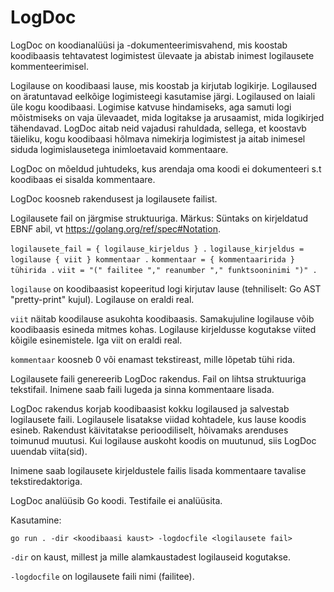 # LogDoc

LogDoc on koodianalüüsi ja -dokumenteerimisvahend, mis koostab koodibaasis tehtavatest logimistest ülevaate ja abistab inimest logilausete kommenteerimisel.

Logilause on koodibaasi lause, mis koostab ja kirjutab logikirje. Logilaused on äratuntavad eelkõige logimisteegi kasutamise järgi. Logilaused on laiali üle kogu koodibaasi. Logimise katvuse hindamiseks, aga samuti logi mõistmiseks on vaja ülevaadet, mida logitakse ja arusaamist, mida logikirjed tähendavad. LogDoc aitab neid vajadusi rahuldada, sellega, et koostavb täieliku, kogu koodibaasi hõlmava nimekirja logimistest ja aitab inimesel siduda logimislausetega inimloetavaid kommentaare. 

LogDoc on mõeldud juhtudeks, kus arendaja oma koodi ei dokumenteeri s.t koodibaas ei sisalda kommentaare.

LogDoc koosneb rakendusest ja logilausete failist.

Logilausete fail on järgmise struktuuriga. Märkus: Süntaks on kirjeldatud EBNF abil, vt https://golang.org/ref/spec#Notation. 
 
`logilausete_fail = { logilause_kirjeldus } .`
`logilause_kirjeldus = logilause { viit } kommentaar .`
`kommentaar = { kommentaaririda } tühirida .`
`viit = "(" failitee "," reanumber "," funktsooninimi ")" .`

`logilause` on koodibaasist kopeeritud logi kirjutav lause (tehniliselt: Go AST "pretty-print" kujul). Logilause on eraldi real.

`viit` näitab koodilause asukohta koodibaasis. Samakujuline logilause võib koodibaasis esineda mitmes kohas. Logilause kirjeldusse kogutakse viited kõigile esinemistele. Iga viit on eraldi real.

`kommentaar` koosneb 0 või enamast tekstireast, mille lõpetab tühi rida.

Logilausete faili genereerib LogDoc rakendus. Fail on lihtsa struktuuriga tekstifail. Inimene saab faili lugeda ja sinna kommentaare lisada. 

LogDoc rakendus korjab koodibaasist kokku logilaused ja salvestab logilausete faili. Logilausele lisatakse viidad kohtadele, kus lause koodis esineb. Rakendust käivitatakse perioodiliselt, hõivamaks arenduses toimunud muutusi. Kui logilause auskoht koodis on muutunud, siis LogDoc uuendab viita(sid).

Inimene saab logilausete kirjeldustele failis lisada kommentaare tavalise tekstiredaktoriga.

LogDoc analüüsib Go koodi. Testifaile ei analüüsita.

Kasutamine:

````
go run . -dir <koodibaasi kaust> -logdocfile <logilausete fail>
````

`-dir` on kaust, millest ja mille alamkaustadest logilauseid kogutakse.

`-logdocfile` on logilausete faili nimi (failitee).
